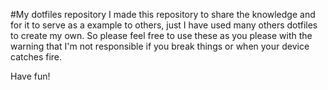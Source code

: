 #My dotfiles repository
I made this repository to share the knowledge and for it to serve as a example to others, just I have used many others dotfiles to create my own. So please feel free to use these as you please with the warning that I'm not responsible if you break things or when your device catches fire.

Have fun!
